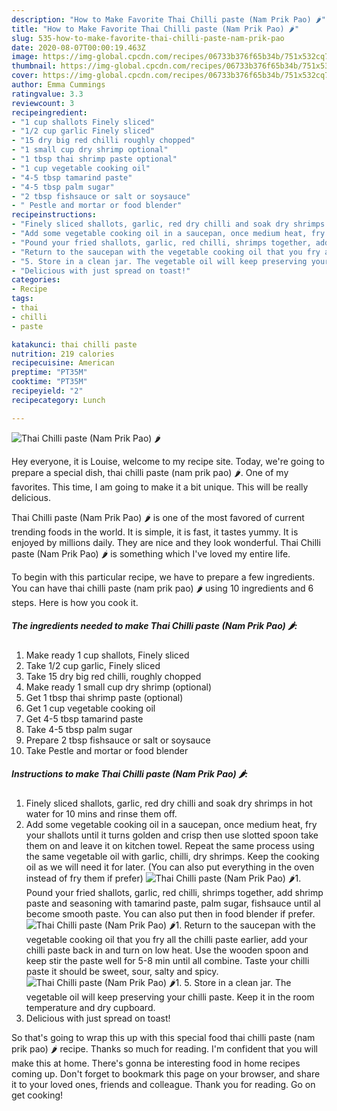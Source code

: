 ```yaml
---
description: "How to Make Favorite Thai Chilli paste (Nam Prik Pao) 🌶"
title: "How to Make Favorite Thai Chilli paste (Nam Prik Pao) 🌶"
slug: 535-how-to-make-favorite-thai-chilli-paste-nam-prik-pao
date: 2020-08-07T00:00:19.463Z
image: https://img-global.cpcdn.com/recipes/06733b376f65b34b/751x532cq70/thai-chilli-paste-nam-prik-pao-🌶-recipe-main-photo.jpg
thumbnail: https://img-global.cpcdn.com/recipes/06733b376f65b34b/751x532cq70/thai-chilli-paste-nam-prik-pao-🌶-recipe-main-photo.jpg
cover: https://img-global.cpcdn.com/recipes/06733b376f65b34b/751x532cq70/thai-chilli-paste-nam-prik-pao-🌶-recipe-main-photo.jpg
author: Emma Cummings
ratingvalue: 3.3
reviewcount: 3
recipeingredient:
- "1 cup shallots Finely sliced"
- "1/2 cup garlic Finely sliced"
- "15 dry big red chilli roughly chopped"
- "1 small cup dry shrimp optional"
- "1 tbsp thai shrimp paste optional"
- "1 cup vegetable cooking oil"
- "4-5 tbsp tamarind paste"
- "4-5 tbsp palm sugar"
- "2 tbsp fishsauce or salt or soysauce"
- " Pestle and mortar or food blender"
recipeinstructions:
- "Finely sliced shallots, garlic, red dry chilli and soak dry shrimps in hot water for 10 mins and rinse them off."
- "Add some vegetable cooking oil in a saucepan, once medium heat, fry your shallots until it turns golden and crisp then use slotted spoon take them on and leave it on kitchen towel. Repeat the same process using the same vegetable oil with garlic, chilli, dry shrimps. Keep the cooking oil as we will need it for later. (You can also put everything in the oven instead of fry them if prefer)"
- "Pound your fried shallots, garlic, red chilli, shrimps together, add shrimp paste and seasoning with tamarind paste, palm sugar, fishsauce until al become smooth paste. You can also put then in food blender if prefer."
- "Return to the saucepan with the vegetable cooking oil that you fry all the chilli paste earlier, add your chilli paste back in and turn on low heat. Use the wooden spoon and keep stir the paste well for 5-8 min until all combine. Taste your chilli paste it should be sweet, sour, salty and spicy."
- "5. Store in a clean jar. The vegetable oil will keep preserving your chilli paste. Keep it in the room temperature and dry cupboard."
- "Delicious with just spread on toast!"
categories:
- Recipe
tags:
- thai
- chilli
- paste

katakunci: thai chilli paste 
nutrition: 219 calories
recipecuisine: American
preptime: "PT35M"
cooktime: "PT35M"
recipeyield: "2"
recipecategory: Lunch

---
```



![Thai Chilli paste (Nam Prik Pao) 🌶](https://img-global.cpcdn.com/recipes/06733b376f65b34b/751x532cq70/thai-chilli-paste-nam-prik-pao-🌶-recipe-main-photo.jpg)

Hey everyone, it is Louise, welcome to my recipe site. Today, we're going to prepare a special dish, thai chilli paste (nam prik pao) 🌶. One of my favorites. This time, I am going to make it a bit unique. This will be really delicious.



Thai Chilli paste (Nam Prik Pao) 🌶 is one of the most favored of current trending foods in the world. It is simple, it is fast, it tastes yummy. It is enjoyed by millions daily. They are nice and they look wonderful. Thai Chilli paste (Nam Prik Pao) 🌶 is something which I've loved my entire life.


To begin with this particular recipe, we have to prepare a few ingredients. You can have thai chilli paste (nam prik pao) 🌶 using 10 ingredients and 6 steps. Here is how you cook it.

<!--inarticleads1-->

##### The ingredients needed to make Thai Chilli paste (Nam Prik Pao) 🌶:

1. Make ready 1 cup shallots, Finely sliced
1. Take 1/2 cup garlic, Finely sliced
1. Take 15 dry big red chilli, roughly chopped
1. Make ready 1 small cup dry shrimp (optional)
1. Get 1 tbsp thai shrimp paste (optional)
1. Get 1 cup vegetable cooking oil
1. Get 4-5 tbsp tamarind paste
1. Take 4-5 tbsp palm sugar
1. Prepare 2 tbsp fishsauce or salt or soysauce
1. Take  Pestle and mortar or food blender




<!--inarticleads2-->

##### Instructions to make Thai Chilli paste (Nam Prik Pao) 🌶:

1. Finely sliced shallots, garlic, red dry chilli and soak dry shrimps in hot water for 10 mins and rinse them off.
1. Add some vegetable cooking oil in a saucepan, once medium heat, fry your shallots until it turns golden and crisp then use slotted spoon take them on and leave it on kitchen towel. Repeat the same process using the same vegetable oil with garlic, chilli, dry shrimps. Keep the cooking oil as we will need it for later. (You can also put everything in the oven instead of fry them if prefer)
<img src="//assets-global.cpcdn.com/assets/icons/button_play-2c75c40dde080a61004c1f40b05d8f140eaff45d7e9e6481dc71c63d2e7c4909.png" alt="Thai Chilli paste (Nam Prik Pao) 🌶">1. Pound your fried shallots, garlic, red chilli, shrimps together, add shrimp paste and seasoning with tamarind paste, palm sugar, fishsauce until al become smooth paste. You can also put then in food blender if prefer.
<img src="//assets-global.cpcdn.com/assets/icons/button_play-2c75c40dde080a61004c1f40b05d8f140eaff45d7e9e6481dc71c63d2e7c4909.png" alt="Thai Chilli paste (Nam Prik Pao) 🌶">1. Return to the saucepan with the vegetable cooking oil that you fry all the chilli paste earlier, add your chilli paste back in and turn on low heat. Use the wooden spoon and keep stir the paste well for 5-8 min until all combine. Taste your chilli paste it should be sweet, sour, salty and spicy.
<img src="//assets-global.cpcdn.com/assets/icons/button_play-2c75c40dde080a61004c1f40b05d8f140eaff45d7e9e6481dc71c63d2e7c4909.png" alt="Thai Chilli paste (Nam Prik Pao) 🌶">1. 5. Store in a clean jar. The vegetable oil will keep preserving your chilli paste. Keep it in the room temperature and dry cupboard.
1. Delicious with just spread on toast!




So that's going to wrap this up with this special food thai chilli paste (nam prik pao) 🌶 recipe. Thanks so much for reading. I'm confident that you will make this at home. There's gonna be interesting food in home recipes coming up. Don't forget to bookmark this page on your browser, and share it to your loved ones, friends and colleague. Thank you for reading. Go on get cooking!
